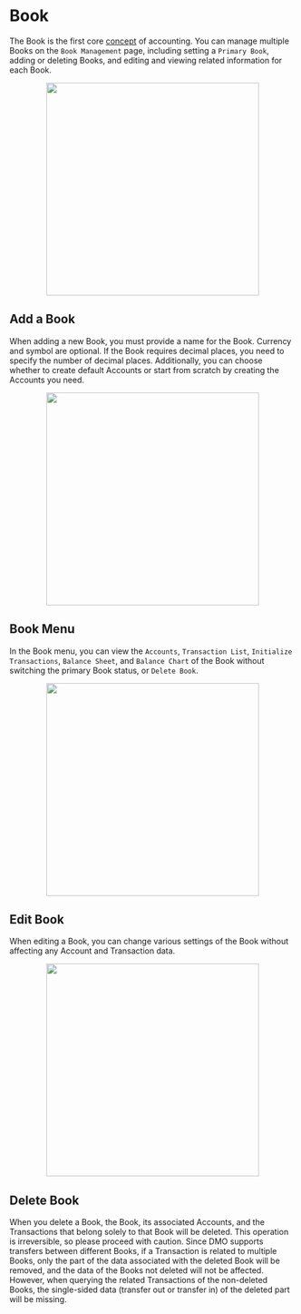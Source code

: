 # Book

The Book is the first core [concept](concept.md) of accounting. You can manage multiple Books on the `Book Management` page, including setting a `Primary Book`, adding or deleting Books, and editing and viewing related information for each Book.

<div align="center">

<img src="imgs/book-1.png" alt="" width="375">

</div>

## Add a Book

When adding a new Book, you must provide a name for the Book. Currency and symbol are optional. If the Book requires decimal places, you need to specify the number of decimal places. Additionally, you can choose whether to create default Accounts or start from scratch by creating the Accounts you need.

<div align="center">

<img src="imgs/book-3.png" alt="" width="375">

</div>

## Book Menu

In the Book menu, you can view the `Accounts`, `Transaction List`, `Initialize Transactions`, `Balance Sheet`, and `Balance Chart` of the Book without switching the primary Book status, or `Delete Book`.

<div align="center">

<img src="imgs/book-2.png" alt="" width="375">

</div>

## Edit Book

When editing a Book, you can change various settings of the Book without affecting any Account and Transaction data.

<div align="center">

<img src="imgs/book-4.png" alt="" width="375">

</div>

## Delete Book

When you delete a Book, the Book, its associated Accounts, and the Transactions that belong solely to that Book will be deleted. This operation is irreversible, so please proceed with caution. Since DMO supports transfers between different Books, if a Transaction is related to multiple Books, only the part of the data associated with the deleted Book will be removed, and the data of the Books not deleted will not be affected. However, when querying the related Transactions of the non-deleted Books, the single-sided data (transfer out or transfer in) of the deleted part will be missing.